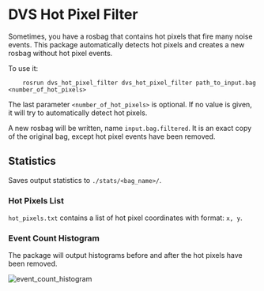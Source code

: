 # DVS Hot Pixel Filter

Sometimes, you have a rosbag that contains hot pixels that fire many noise events.
This package automatically detects hot pixels and creates a new rosbag without hot pixel events.

To use it:

        rosrun dvs_hot_pixel_filter dvs_hot_pixel_filter path_to_input.bag <number_of_hot_pixels>


The last parameter ```<number_of_hot_pixels>``` is optional.
If no value is given, it will try to automatically detect hot pixels.

A new rosbag will be written, name ```input.bag.filtered```. It is an exact copy of the original bag, except hot pixel events have been removed.

## Statistics

Saves output statistics to ```./stats/<bag_name>/```.


### Hot Pixels List

```hot_pixels.txt``` contains a list of hot pixel coordinates with format: ```x, y```.

### Event Count Histogram

The package will output histograms before and after the hot pixels have been removed.

![event_count_histogram](images/hot_pixel_map.png)

